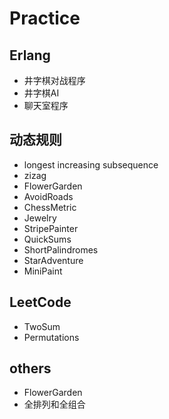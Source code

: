 Practice
========

## Erlang
* 井字棋对战程序
* 井字棋AI
* 聊天室程序

## 动态规则 
* longest increasing subsequence
* zizag
* FlowerGarden
* AvoidRoads
* ChessMetric
* Jewelry
* StripePainter
* QuickSums
* ShortPalindromes
* StarAdventure
* MiniPaint

## LeetCode
* TwoSum
* Permutations

## others
* FlowerGarden
* 全排列和全组合
